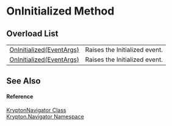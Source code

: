 # OnInitialized Method


## Overload List
<table>
<tr>
<td><a href="3be5de70-820d-3ea7-4ce7-a34c96e17b3b.md">OnInitialized(EventArgs)</a></td>
<td>Raises the Initialized event.</td></tr>
<tr>
<td><a href="ad67b526-29ab-f705-f7d9-88709c539d11.md">OnInitialized(EventArgs)</a></td>
<td>Raises the Initialized event.</td></tr>
</table>

## See Also


#### Reference
<a href="5b32a15b-85d7-1db8-3c10-e43632f905eb.md">KryptonNavigator Class</a>  
<a href="a21ac074-d119-3dc6-bd1c-d3a12c0128bc.md">Krypton.Navigator Namespace</a>  
